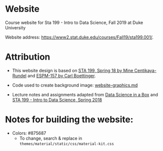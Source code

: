 # Website

Course website for Sta 199 - Intro to Data Science, Fall 2019 at Duke University

Website address: https://www2.stat.duke.edu/courses/Fall19/sta199.001/.

# Attribution

- This website design is based on [STA 199, Spring 18 by Mine Centikaya-Rundel](https://www2.stat.duke.edu/courses/Spring18/Sta199/) and [ESPM-157 by Carl Boettinger](https://espm-157.carlboettiger.info/).

- Code used to create background image: [website-graphics.md](website-background.md)

- Lecture notes and assignments adapted from [Data Science in a Box](https://datasciencebox.org/) and [STA 199 - Intro to Data Science, Spring 2018](https://www2.stat.duke.edu/courses/Spring18/Sta199/)

# Notes for building the website:

- Colors: #875687 
  - To change, search & replace in `themes/material/static/css/material-kit.css`
